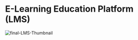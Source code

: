 # E-Learning Education Platform (LMS)

![final-LMS-Thumbnail](https://github.com/gokarna123-goku/e-learning-system/assets/70308228/9bed7f25-c348-40ee-b1b7-6be91ee343cd)

 
 
